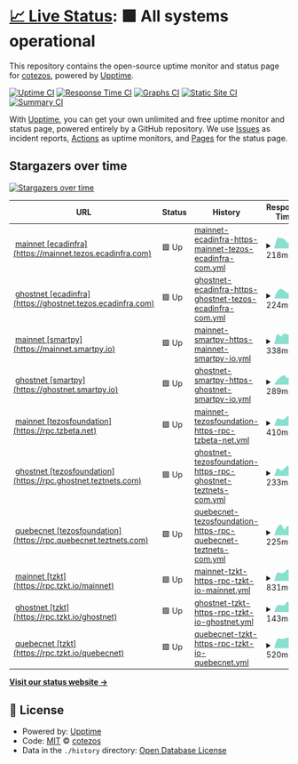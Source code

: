 # [📈 Live Status](https://cotezos.github.io/teznodes): <!--live status--> **🟩 All systems operational**

This repository contains the open-source uptime monitor and status page for [cotezos](https://cotezos.github.io/teznodes), powered by [Upptime](https://github.com/upptime/upptime).

[![Uptime CI](https://github.com/cotezos/teznodes/workflows/Uptime%20CI/badge.svg)](https://github.com/cotezos/teznodes/actions?query=workflow%3A%22Uptime+CI%22)
[![Response Time CI](https://github.com/cotezos/teznodes/workflows/Response%20Time%20CI/badge.svg)](https://github.com/cotezos/teznodes/actions?query=workflow%3A%22Response+Time+CI%22)
[![Graphs CI](https://github.com/cotezos/teznodes/workflows/Graphs%20CI/badge.svg)](https://github.com/cotezos/teznodes/actions?query=workflow%3A%22Graphs+CI%22)
[![Static Site CI](https://github.com/cotezos/teznodes/workflows/Static%20Site%20CI/badge.svg)](https://github.com/cotezos/teznodes/actions?query=workflow%3A%22Static+Site+CI%22)
[![Summary CI](https://github.com/cotezos/teznodes/workflows/Summary%20CI/badge.svg)](https://github.com/cotezos/teznodes/actions?query=workflow%3A%22Summary+CI%22)

With [Upptime](https://upptime.js.org), you can get your own unlimited and free uptime monitor and status page, powered entirely by a GitHub repository. We use [Issues](https://github.com/cotezos/teznodes/issues) as incident reports, [Actions](https://github.com/cotezos/teznodes/actions) as uptime monitors, and [Pages](https://cotezos.github.io/teznodes) for the status page.

## Stargazers over time

[![Stargazers over time](https://starchart.cc/cotezos/teznodes.svg?variant=adaptive)](https://starchart.cc/cotezos/teznodes)

<!--start: status pages-->
<!-- This summary is generated by Upptime (https://github.com/upptime/upptime) -->
<!-- Do not edit this manually, your changes will be overwritten -->
<!-- prettier-ignore -->
| URL | Status | History | Response Time | Uptime |
| --- | ------ | ------- | ------------- | ------ |
| <img alt="" src="https://icons.duckduckgo.com/ip3/mainnet.tezos.ecadinfra.com.ico" height="13"> [mainnet [ecadinfra] (https://mainnet.tezos.ecadinfra.com)](https://mainnet.tezos.ecadinfra.com/chains/main/blocks/head/header) | 🟩 Up | [mainnet-ecadinfra-https-mainnet-tezos-ecadinfra-com.yml](https://github.com/cotezos/teznodes/commits/HEAD/history/mainnet-ecadinfra-https-mainnet-tezos-ecadinfra-com.yml) | <details><summary><img alt="Response time graph" src="./graphs/mainnet-ecadinfra-https-mainnet-tezos-ecadinfra-com/response-time-week.png" height="20"> 218ms</summary><br><a href="https://cotezos.github.io/teznodes/history/mainnet-ecadinfra-https-mainnet-tezos-ecadinfra-com"><img alt="Response time 218" src="https://img.shields.io/endpoint?url=https%3A%2F%2Fraw.githubusercontent.com%2Fcotezos%2Fteznodes%2FHEAD%2Fapi%2Fmainnet-ecadinfra-https-mainnet-tezos-ecadinfra-com%2Fresponse-time.json"></a><br><a href="https://cotezos.github.io/teznodes/history/mainnet-ecadinfra-https-mainnet-tezos-ecadinfra-com"><img alt="24-hour response time 152" src="https://img.shields.io/endpoint?url=https%3A%2F%2Fraw.githubusercontent.com%2Fcotezos%2Fteznodes%2FHEAD%2Fapi%2Fmainnet-ecadinfra-https-mainnet-tezos-ecadinfra-com%2Fresponse-time-day.json"></a><br><a href="https://cotezos.github.io/teznodes/history/mainnet-ecadinfra-https-mainnet-tezos-ecadinfra-com"><img alt="7-day response time 218" src="https://img.shields.io/endpoint?url=https%3A%2F%2Fraw.githubusercontent.com%2Fcotezos%2Fteznodes%2FHEAD%2Fapi%2Fmainnet-ecadinfra-https-mainnet-tezos-ecadinfra-com%2Fresponse-time-week.json"></a><br><a href="https://cotezos.github.io/teznodes/history/mainnet-ecadinfra-https-mainnet-tezos-ecadinfra-com"><img alt="30-day response time 218" src="https://img.shields.io/endpoint?url=https%3A%2F%2Fraw.githubusercontent.com%2Fcotezos%2Fteznodes%2FHEAD%2Fapi%2Fmainnet-ecadinfra-https-mainnet-tezos-ecadinfra-com%2Fresponse-time-month.json"></a><br><a href="https://cotezos.github.io/teznodes/history/mainnet-ecadinfra-https-mainnet-tezos-ecadinfra-com"><img alt="1-year response time 218" src="https://img.shields.io/endpoint?url=https%3A%2F%2Fraw.githubusercontent.com%2Fcotezos%2Fteznodes%2FHEAD%2Fapi%2Fmainnet-ecadinfra-https-mainnet-tezos-ecadinfra-com%2Fresponse-time-year.json"></a></details> | <details><summary><a href="https://cotezos.github.io/teznodes/history/mainnet-ecadinfra-https-mainnet-tezos-ecadinfra-com">100.00%</a></summary><a href="https://cotezos.github.io/teznodes/history/mainnet-ecadinfra-https-mainnet-tezos-ecadinfra-com"><img alt="All-time uptime 100.00%" src="https://img.shields.io/endpoint?url=https%3A%2F%2Fraw.githubusercontent.com%2Fcotezos%2Fteznodes%2FHEAD%2Fapi%2Fmainnet-ecadinfra-https-mainnet-tezos-ecadinfra-com%2Fuptime.json"></a><br><a href="https://cotezos.github.io/teznodes/history/mainnet-ecadinfra-https-mainnet-tezos-ecadinfra-com"><img alt="24-hour uptime 100.00%" src="https://img.shields.io/endpoint?url=https%3A%2F%2Fraw.githubusercontent.com%2Fcotezos%2Fteznodes%2FHEAD%2Fapi%2Fmainnet-ecadinfra-https-mainnet-tezos-ecadinfra-com%2Fuptime-day.json"></a><br><a href="https://cotezos.github.io/teznodes/history/mainnet-ecadinfra-https-mainnet-tezos-ecadinfra-com"><img alt="7-day uptime 100.00%" src="https://img.shields.io/endpoint?url=https%3A%2F%2Fraw.githubusercontent.com%2Fcotezos%2Fteznodes%2FHEAD%2Fapi%2Fmainnet-ecadinfra-https-mainnet-tezos-ecadinfra-com%2Fuptime-week.json"></a><br><a href="https://cotezos.github.io/teznodes/history/mainnet-ecadinfra-https-mainnet-tezos-ecadinfra-com"><img alt="30-day uptime 100.00%" src="https://img.shields.io/endpoint?url=https%3A%2F%2Fraw.githubusercontent.com%2Fcotezos%2Fteznodes%2FHEAD%2Fapi%2Fmainnet-ecadinfra-https-mainnet-tezos-ecadinfra-com%2Fuptime-month.json"></a><br><a href="https://cotezos.github.io/teznodes/history/mainnet-ecadinfra-https-mainnet-tezos-ecadinfra-com"><img alt="1-year uptime 100.00%" src="https://img.shields.io/endpoint?url=https%3A%2F%2Fraw.githubusercontent.com%2Fcotezos%2Fteznodes%2FHEAD%2Fapi%2Fmainnet-ecadinfra-https-mainnet-tezos-ecadinfra-com%2Fuptime-year.json"></a></details>
| <img alt="" src="https://icons.duckduckgo.com/ip3/ghostnet.tezos.ecadinfra.com.ico" height="13"> [ghostnet [ecadinfra] (https://ghostnet.tezos.ecadinfra.com)](https://ghostnet.tezos.ecadinfra.com/chains/main/blocks/head/header) | 🟩 Up | [ghostnet-ecadinfra-https-ghostnet-tezos-ecadinfra-com.yml](https://github.com/cotezos/teznodes/commits/HEAD/history/ghostnet-ecadinfra-https-ghostnet-tezos-ecadinfra-com.yml) | <details><summary><img alt="Response time graph" src="./graphs/ghostnet-ecadinfra-https-ghostnet-tezos-ecadinfra-com/response-time-week.png" height="20"> 224ms</summary><br><a href="https://cotezos.github.io/teznodes/history/ghostnet-ecadinfra-https-ghostnet-tezos-ecadinfra-com"><img alt="Response time 224" src="https://img.shields.io/endpoint?url=https%3A%2F%2Fraw.githubusercontent.com%2Fcotezos%2Fteznodes%2FHEAD%2Fapi%2Fghostnet-ecadinfra-https-ghostnet-tezos-ecadinfra-com%2Fresponse-time.json"></a><br><a href="https://cotezos.github.io/teznodes/history/ghostnet-ecadinfra-https-ghostnet-tezos-ecadinfra-com"><img alt="24-hour response time 173" src="https://img.shields.io/endpoint?url=https%3A%2F%2Fraw.githubusercontent.com%2Fcotezos%2Fteznodes%2FHEAD%2Fapi%2Fghostnet-ecadinfra-https-ghostnet-tezos-ecadinfra-com%2Fresponse-time-day.json"></a><br><a href="https://cotezos.github.io/teznodes/history/ghostnet-ecadinfra-https-ghostnet-tezos-ecadinfra-com"><img alt="7-day response time 224" src="https://img.shields.io/endpoint?url=https%3A%2F%2Fraw.githubusercontent.com%2Fcotezos%2Fteznodes%2FHEAD%2Fapi%2Fghostnet-ecadinfra-https-ghostnet-tezos-ecadinfra-com%2Fresponse-time-week.json"></a><br><a href="https://cotezos.github.io/teznodes/history/ghostnet-ecadinfra-https-ghostnet-tezos-ecadinfra-com"><img alt="30-day response time 224" src="https://img.shields.io/endpoint?url=https%3A%2F%2Fraw.githubusercontent.com%2Fcotezos%2Fteznodes%2FHEAD%2Fapi%2Fghostnet-ecadinfra-https-ghostnet-tezos-ecadinfra-com%2Fresponse-time-month.json"></a><br><a href="https://cotezos.github.io/teznodes/history/ghostnet-ecadinfra-https-ghostnet-tezos-ecadinfra-com"><img alt="1-year response time 224" src="https://img.shields.io/endpoint?url=https%3A%2F%2Fraw.githubusercontent.com%2Fcotezos%2Fteznodes%2FHEAD%2Fapi%2Fghostnet-ecadinfra-https-ghostnet-tezos-ecadinfra-com%2Fresponse-time-year.json"></a></details> | <details><summary><a href="https://cotezos.github.io/teznodes/history/ghostnet-ecadinfra-https-ghostnet-tezos-ecadinfra-com">100.00%</a></summary><a href="https://cotezos.github.io/teznodes/history/ghostnet-ecadinfra-https-ghostnet-tezos-ecadinfra-com"><img alt="All-time uptime 100.00%" src="https://img.shields.io/endpoint?url=https%3A%2F%2Fraw.githubusercontent.com%2Fcotezos%2Fteznodes%2FHEAD%2Fapi%2Fghostnet-ecadinfra-https-ghostnet-tezos-ecadinfra-com%2Fuptime.json"></a><br><a href="https://cotezos.github.io/teznodes/history/ghostnet-ecadinfra-https-ghostnet-tezos-ecadinfra-com"><img alt="24-hour uptime 100.00%" src="https://img.shields.io/endpoint?url=https%3A%2F%2Fraw.githubusercontent.com%2Fcotezos%2Fteznodes%2FHEAD%2Fapi%2Fghostnet-ecadinfra-https-ghostnet-tezos-ecadinfra-com%2Fuptime-day.json"></a><br><a href="https://cotezos.github.io/teznodes/history/ghostnet-ecadinfra-https-ghostnet-tezos-ecadinfra-com"><img alt="7-day uptime 100.00%" src="https://img.shields.io/endpoint?url=https%3A%2F%2Fraw.githubusercontent.com%2Fcotezos%2Fteznodes%2FHEAD%2Fapi%2Fghostnet-ecadinfra-https-ghostnet-tezos-ecadinfra-com%2Fuptime-week.json"></a><br><a href="https://cotezos.github.io/teznodes/history/ghostnet-ecadinfra-https-ghostnet-tezos-ecadinfra-com"><img alt="30-day uptime 100.00%" src="https://img.shields.io/endpoint?url=https%3A%2F%2Fraw.githubusercontent.com%2Fcotezos%2Fteznodes%2FHEAD%2Fapi%2Fghostnet-ecadinfra-https-ghostnet-tezos-ecadinfra-com%2Fuptime-month.json"></a><br><a href="https://cotezos.github.io/teznodes/history/ghostnet-ecadinfra-https-ghostnet-tezos-ecadinfra-com"><img alt="1-year uptime 100.00%" src="https://img.shields.io/endpoint?url=https%3A%2F%2Fraw.githubusercontent.com%2Fcotezos%2Fteznodes%2FHEAD%2Fapi%2Fghostnet-ecadinfra-https-ghostnet-tezos-ecadinfra-com%2Fuptime-year.json"></a></details>
| <img alt="" src="https://icons.duckduckgo.com/ip3/mainnet.smartpy.io.ico" height="13"> [mainnet [smartpy] (https://mainnet.smartpy.io)](https://mainnet.smartpy.io/chains/main/blocks/head/header) | 🟩 Up | [mainnet-smartpy-https-mainnet-smartpy-io.yml](https://github.com/cotezos/teznodes/commits/HEAD/history/mainnet-smartpy-https-mainnet-smartpy-io.yml) | <details><summary><img alt="Response time graph" src="./graphs/mainnet-smartpy-https-mainnet-smartpy-io/response-time-week.png" height="20"> 338ms</summary><br><a href="https://cotezos.github.io/teznodes/history/mainnet-smartpy-https-mainnet-smartpy-io"><img alt="Response time 338" src="https://img.shields.io/endpoint?url=https%3A%2F%2Fraw.githubusercontent.com%2Fcotezos%2Fteznodes%2FHEAD%2Fapi%2Fmainnet-smartpy-https-mainnet-smartpy-io%2Fresponse-time.json"></a><br><a href="https://cotezos.github.io/teznodes/history/mainnet-smartpy-https-mainnet-smartpy-io"><img alt="24-hour response time 334" src="https://img.shields.io/endpoint?url=https%3A%2F%2Fraw.githubusercontent.com%2Fcotezos%2Fteznodes%2FHEAD%2Fapi%2Fmainnet-smartpy-https-mainnet-smartpy-io%2Fresponse-time-day.json"></a><br><a href="https://cotezos.github.io/teznodes/history/mainnet-smartpy-https-mainnet-smartpy-io"><img alt="7-day response time 338" src="https://img.shields.io/endpoint?url=https%3A%2F%2Fraw.githubusercontent.com%2Fcotezos%2Fteznodes%2FHEAD%2Fapi%2Fmainnet-smartpy-https-mainnet-smartpy-io%2Fresponse-time-week.json"></a><br><a href="https://cotezos.github.io/teznodes/history/mainnet-smartpy-https-mainnet-smartpy-io"><img alt="30-day response time 338" src="https://img.shields.io/endpoint?url=https%3A%2F%2Fraw.githubusercontent.com%2Fcotezos%2Fteznodes%2FHEAD%2Fapi%2Fmainnet-smartpy-https-mainnet-smartpy-io%2Fresponse-time-month.json"></a><br><a href="https://cotezos.github.io/teznodes/history/mainnet-smartpy-https-mainnet-smartpy-io"><img alt="1-year response time 338" src="https://img.shields.io/endpoint?url=https%3A%2F%2Fraw.githubusercontent.com%2Fcotezos%2Fteznodes%2FHEAD%2Fapi%2Fmainnet-smartpy-https-mainnet-smartpy-io%2Fresponse-time-year.json"></a></details> | <details><summary><a href="https://cotezos.github.io/teznodes/history/mainnet-smartpy-https-mainnet-smartpy-io">100.00%</a></summary><a href="https://cotezos.github.io/teznodes/history/mainnet-smartpy-https-mainnet-smartpy-io"><img alt="All-time uptime 100.00%" src="https://img.shields.io/endpoint?url=https%3A%2F%2Fraw.githubusercontent.com%2Fcotezos%2Fteznodes%2FHEAD%2Fapi%2Fmainnet-smartpy-https-mainnet-smartpy-io%2Fuptime.json"></a><br><a href="https://cotezos.github.io/teznodes/history/mainnet-smartpy-https-mainnet-smartpy-io"><img alt="24-hour uptime 100.00%" src="https://img.shields.io/endpoint?url=https%3A%2F%2Fraw.githubusercontent.com%2Fcotezos%2Fteznodes%2FHEAD%2Fapi%2Fmainnet-smartpy-https-mainnet-smartpy-io%2Fuptime-day.json"></a><br><a href="https://cotezos.github.io/teznodes/history/mainnet-smartpy-https-mainnet-smartpy-io"><img alt="7-day uptime 100.00%" src="https://img.shields.io/endpoint?url=https%3A%2F%2Fraw.githubusercontent.com%2Fcotezos%2Fteznodes%2FHEAD%2Fapi%2Fmainnet-smartpy-https-mainnet-smartpy-io%2Fuptime-week.json"></a><br><a href="https://cotezos.github.io/teznodes/history/mainnet-smartpy-https-mainnet-smartpy-io"><img alt="30-day uptime 100.00%" src="https://img.shields.io/endpoint?url=https%3A%2F%2Fraw.githubusercontent.com%2Fcotezos%2Fteznodes%2FHEAD%2Fapi%2Fmainnet-smartpy-https-mainnet-smartpy-io%2Fuptime-month.json"></a><br><a href="https://cotezos.github.io/teznodes/history/mainnet-smartpy-https-mainnet-smartpy-io"><img alt="1-year uptime 100.00%" src="https://img.shields.io/endpoint?url=https%3A%2F%2Fraw.githubusercontent.com%2Fcotezos%2Fteznodes%2FHEAD%2Fapi%2Fmainnet-smartpy-https-mainnet-smartpy-io%2Fuptime-year.json"></a></details>
| <img alt="" src="https://icons.duckduckgo.com/ip3/ghostnet.smartpy.io.ico" height="13"> [ghostnet [smartpy] (https://ghostnet.smartpy.io)](https://ghostnet.smartpy.io/chains/main/blocks/head/header) | 🟩 Up | [ghostnet-smartpy-https-ghostnet-smartpy-io.yml](https://github.com/cotezos/teznodes/commits/HEAD/history/ghostnet-smartpy-https-ghostnet-smartpy-io.yml) | <details><summary><img alt="Response time graph" src="./graphs/ghostnet-smartpy-https-ghostnet-smartpy-io/response-time-week.png" height="20"> 289ms</summary><br><a href="https://cotezos.github.io/teznodes/history/ghostnet-smartpy-https-ghostnet-smartpy-io"><img alt="Response time 289" src="https://img.shields.io/endpoint?url=https%3A%2F%2Fraw.githubusercontent.com%2Fcotezos%2Fteznodes%2FHEAD%2Fapi%2Fghostnet-smartpy-https-ghostnet-smartpy-io%2Fresponse-time.json"></a><br><a href="https://cotezos.github.io/teznodes/history/ghostnet-smartpy-https-ghostnet-smartpy-io"><img alt="24-hour response time 332" src="https://img.shields.io/endpoint?url=https%3A%2F%2Fraw.githubusercontent.com%2Fcotezos%2Fteznodes%2FHEAD%2Fapi%2Fghostnet-smartpy-https-ghostnet-smartpy-io%2Fresponse-time-day.json"></a><br><a href="https://cotezos.github.io/teznodes/history/ghostnet-smartpy-https-ghostnet-smartpy-io"><img alt="7-day response time 289" src="https://img.shields.io/endpoint?url=https%3A%2F%2Fraw.githubusercontent.com%2Fcotezos%2Fteznodes%2FHEAD%2Fapi%2Fghostnet-smartpy-https-ghostnet-smartpy-io%2Fresponse-time-week.json"></a><br><a href="https://cotezos.github.io/teznodes/history/ghostnet-smartpy-https-ghostnet-smartpy-io"><img alt="30-day response time 289" src="https://img.shields.io/endpoint?url=https%3A%2F%2Fraw.githubusercontent.com%2Fcotezos%2Fteznodes%2FHEAD%2Fapi%2Fghostnet-smartpy-https-ghostnet-smartpy-io%2Fresponse-time-month.json"></a><br><a href="https://cotezos.github.io/teznodes/history/ghostnet-smartpy-https-ghostnet-smartpy-io"><img alt="1-year response time 289" src="https://img.shields.io/endpoint?url=https%3A%2F%2Fraw.githubusercontent.com%2Fcotezos%2Fteznodes%2FHEAD%2Fapi%2Fghostnet-smartpy-https-ghostnet-smartpy-io%2Fresponse-time-year.json"></a></details> | <details><summary><a href="https://cotezos.github.io/teznodes/history/ghostnet-smartpy-https-ghostnet-smartpy-io">100.00%</a></summary><a href="https://cotezos.github.io/teznodes/history/ghostnet-smartpy-https-ghostnet-smartpy-io"><img alt="All-time uptime 100.00%" src="https://img.shields.io/endpoint?url=https%3A%2F%2Fraw.githubusercontent.com%2Fcotezos%2Fteznodes%2FHEAD%2Fapi%2Fghostnet-smartpy-https-ghostnet-smartpy-io%2Fuptime.json"></a><br><a href="https://cotezos.github.io/teznodes/history/ghostnet-smartpy-https-ghostnet-smartpy-io"><img alt="24-hour uptime 100.00%" src="https://img.shields.io/endpoint?url=https%3A%2F%2Fraw.githubusercontent.com%2Fcotezos%2Fteznodes%2FHEAD%2Fapi%2Fghostnet-smartpy-https-ghostnet-smartpy-io%2Fuptime-day.json"></a><br><a href="https://cotezos.github.io/teznodes/history/ghostnet-smartpy-https-ghostnet-smartpy-io"><img alt="7-day uptime 100.00%" src="https://img.shields.io/endpoint?url=https%3A%2F%2Fraw.githubusercontent.com%2Fcotezos%2Fteznodes%2FHEAD%2Fapi%2Fghostnet-smartpy-https-ghostnet-smartpy-io%2Fuptime-week.json"></a><br><a href="https://cotezos.github.io/teznodes/history/ghostnet-smartpy-https-ghostnet-smartpy-io"><img alt="30-day uptime 100.00%" src="https://img.shields.io/endpoint?url=https%3A%2F%2Fraw.githubusercontent.com%2Fcotezos%2Fteznodes%2FHEAD%2Fapi%2Fghostnet-smartpy-https-ghostnet-smartpy-io%2Fuptime-month.json"></a><br><a href="https://cotezos.github.io/teznodes/history/ghostnet-smartpy-https-ghostnet-smartpy-io"><img alt="1-year uptime 100.00%" src="https://img.shields.io/endpoint?url=https%3A%2F%2Fraw.githubusercontent.com%2Fcotezos%2Fteznodes%2FHEAD%2Fapi%2Fghostnet-smartpy-https-ghostnet-smartpy-io%2Fuptime-year.json"></a></details>
| <img alt="" src="https://icons.duckduckgo.com/ip3/rpc.tzbeta.net.ico" height="13"> [mainnet [tezosfoundation] (https://rpc.tzbeta.net)](https://rpc.tzbeta.net/chains/main/blocks/head/header) | 🟩 Up | [mainnet-tezosfoundation-https-rpc-tzbeta-net.yml](https://github.com/cotezos/teznodes/commits/HEAD/history/mainnet-tezosfoundation-https-rpc-tzbeta-net.yml) | <details><summary><img alt="Response time graph" src="./graphs/mainnet-tezosfoundation-https-rpc-tzbeta-net/response-time-week.png" height="20"> 410ms</summary><br><a href="https://cotezos.github.io/teznodes/history/mainnet-tezosfoundation-https-rpc-tzbeta-net"><img alt="Response time 410" src="https://img.shields.io/endpoint?url=https%3A%2F%2Fraw.githubusercontent.com%2Fcotezos%2Fteznodes%2FHEAD%2Fapi%2Fmainnet-tezosfoundation-https-rpc-tzbeta-net%2Fresponse-time.json"></a><br><a href="https://cotezos.github.io/teznodes/history/mainnet-tezosfoundation-https-rpc-tzbeta-net"><img alt="24-hour response time 479" src="https://img.shields.io/endpoint?url=https%3A%2F%2Fraw.githubusercontent.com%2Fcotezos%2Fteznodes%2FHEAD%2Fapi%2Fmainnet-tezosfoundation-https-rpc-tzbeta-net%2Fresponse-time-day.json"></a><br><a href="https://cotezos.github.io/teznodes/history/mainnet-tezosfoundation-https-rpc-tzbeta-net"><img alt="7-day response time 410" src="https://img.shields.io/endpoint?url=https%3A%2F%2Fraw.githubusercontent.com%2Fcotezos%2Fteznodes%2FHEAD%2Fapi%2Fmainnet-tezosfoundation-https-rpc-tzbeta-net%2Fresponse-time-week.json"></a><br><a href="https://cotezos.github.io/teznodes/history/mainnet-tezosfoundation-https-rpc-tzbeta-net"><img alt="30-day response time 410" src="https://img.shields.io/endpoint?url=https%3A%2F%2Fraw.githubusercontent.com%2Fcotezos%2Fteznodes%2FHEAD%2Fapi%2Fmainnet-tezosfoundation-https-rpc-tzbeta-net%2Fresponse-time-month.json"></a><br><a href="https://cotezos.github.io/teznodes/history/mainnet-tezosfoundation-https-rpc-tzbeta-net"><img alt="1-year response time 410" src="https://img.shields.io/endpoint?url=https%3A%2F%2Fraw.githubusercontent.com%2Fcotezos%2Fteznodes%2FHEAD%2Fapi%2Fmainnet-tezosfoundation-https-rpc-tzbeta-net%2Fresponse-time-year.json"></a></details> | <details><summary><a href="https://cotezos.github.io/teznodes/history/mainnet-tezosfoundation-https-rpc-tzbeta-net">100.00%</a></summary><a href="https://cotezos.github.io/teznodes/history/mainnet-tezosfoundation-https-rpc-tzbeta-net"><img alt="All-time uptime 100.00%" src="https://img.shields.io/endpoint?url=https%3A%2F%2Fraw.githubusercontent.com%2Fcotezos%2Fteznodes%2FHEAD%2Fapi%2Fmainnet-tezosfoundation-https-rpc-tzbeta-net%2Fuptime.json"></a><br><a href="https://cotezos.github.io/teznodes/history/mainnet-tezosfoundation-https-rpc-tzbeta-net"><img alt="24-hour uptime 100.00%" src="https://img.shields.io/endpoint?url=https%3A%2F%2Fraw.githubusercontent.com%2Fcotezos%2Fteznodes%2FHEAD%2Fapi%2Fmainnet-tezosfoundation-https-rpc-tzbeta-net%2Fuptime-day.json"></a><br><a href="https://cotezos.github.io/teznodes/history/mainnet-tezosfoundation-https-rpc-tzbeta-net"><img alt="7-day uptime 100.00%" src="https://img.shields.io/endpoint?url=https%3A%2F%2Fraw.githubusercontent.com%2Fcotezos%2Fteznodes%2FHEAD%2Fapi%2Fmainnet-tezosfoundation-https-rpc-tzbeta-net%2Fuptime-week.json"></a><br><a href="https://cotezos.github.io/teznodes/history/mainnet-tezosfoundation-https-rpc-tzbeta-net"><img alt="30-day uptime 100.00%" src="https://img.shields.io/endpoint?url=https%3A%2F%2Fraw.githubusercontent.com%2Fcotezos%2Fteznodes%2FHEAD%2Fapi%2Fmainnet-tezosfoundation-https-rpc-tzbeta-net%2Fuptime-month.json"></a><br><a href="https://cotezos.github.io/teznodes/history/mainnet-tezosfoundation-https-rpc-tzbeta-net"><img alt="1-year uptime 100.00%" src="https://img.shields.io/endpoint?url=https%3A%2F%2Fraw.githubusercontent.com%2Fcotezos%2Fteznodes%2FHEAD%2Fapi%2Fmainnet-tezosfoundation-https-rpc-tzbeta-net%2Fuptime-year.json"></a></details>
| <img alt="" src="https://icons.duckduckgo.com/ip3/rpc.ghostnet.teztnets.com.ico" height="13"> [ghostnet [tezosfoundation] (https://rpc.ghostnet.teztnets.com)](https://rpc.ghostnet.teztnets.com/chains/main/blocks/head/header) | 🟩 Up | [ghostnet-tezosfoundation-https-rpc-ghostnet-teztnets-com.yml](https://github.com/cotezos/teznodes/commits/HEAD/history/ghostnet-tezosfoundation-https-rpc-ghostnet-teztnets-com.yml) | <details><summary><img alt="Response time graph" src="./graphs/ghostnet-tezosfoundation-https-rpc-ghostnet-teztnets-com/response-time-week.png" height="20"> 233ms</summary><br><a href="https://cotezos.github.io/teznodes/history/ghostnet-tezosfoundation-https-rpc-ghostnet-teztnets-com"><img alt="Response time 233" src="https://img.shields.io/endpoint?url=https%3A%2F%2Fraw.githubusercontent.com%2Fcotezos%2Fteznodes%2FHEAD%2Fapi%2Fghostnet-tezosfoundation-https-rpc-ghostnet-teztnets-com%2Fresponse-time.json"></a><br><a href="https://cotezos.github.io/teznodes/history/ghostnet-tezosfoundation-https-rpc-ghostnet-teztnets-com"><img alt="24-hour response time 255" src="https://img.shields.io/endpoint?url=https%3A%2F%2Fraw.githubusercontent.com%2Fcotezos%2Fteznodes%2FHEAD%2Fapi%2Fghostnet-tezosfoundation-https-rpc-ghostnet-teztnets-com%2Fresponse-time-day.json"></a><br><a href="https://cotezos.github.io/teznodes/history/ghostnet-tezosfoundation-https-rpc-ghostnet-teztnets-com"><img alt="7-day response time 233" src="https://img.shields.io/endpoint?url=https%3A%2F%2Fraw.githubusercontent.com%2Fcotezos%2Fteznodes%2FHEAD%2Fapi%2Fghostnet-tezosfoundation-https-rpc-ghostnet-teztnets-com%2Fresponse-time-week.json"></a><br><a href="https://cotezos.github.io/teznodes/history/ghostnet-tezosfoundation-https-rpc-ghostnet-teztnets-com"><img alt="30-day response time 233" src="https://img.shields.io/endpoint?url=https%3A%2F%2Fraw.githubusercontent.com%2Fcotezos%2Fteznodes%2FHEAD%2Fapi%2Fghostnet-tezosfoundation-https-rpc-ghostnet-teztnets-com%2Fresponse-time-month.json"></a><br><a href="https://cotezos.github.io/teznodes/history/ghostnet-tezosfoundation-https-rpc-ghostnet-teztnets-com"><img alt="1-year response time 233" src="https://img.shields.io/endpoint?url=https%3A%2F%2Fraw.githubusercontent.com%2Fcotezos%2Fteznodes%2FHEAD%2Fapi%2Fghostnet-tezosfoundation-https-rpc-ghostnet-teztnets-com%2Fresponse-time-year.json"></a></details> | <details><summary><a href="https://cotezos.github.io/teznodes/history/ghostnet-tezosfoundation-https-rpc-ghostnet-teztnets-com">100.00%</a></summary><a href="https://cotezos.github.io/teznodes/history/ghostnet-tezosfoundation-https-rpc-ghostnet-teztnets-com"><img alt="All-time uptime 100.00%" src="https://img.shields.io/endpoint?url=https%3A%2F%2Fraw.githubusercontent.com%2Fcotezos%2Fteznodes%2FHEAD%2Fapi%2Fghostnet-tezosfoundation-https-rpc-ghostnet-teztnets-com%2Fuptime.json"></a><br><a href="https://cotezos.github.io/teznodes/history/ghostnet-tezosfoundation-https-rpc-ghostnet-teztnets-com"><img alt="24-hour uptime 100.00%" src="https://img.shields.io/endpoint?url=https%3A%2F%2Fraw.githubusercontent.com%2Fcotezos%2Fteznodes%2FHEAD%2Fapi%2Fghostnet-tezosfoundation-https-rpc-ghostnet-teztnets-com%2Fuptime-day.json"></a><br><a href="https://cotezos.github.io/teznodes/history/ghostnet-tezosfoundation-https-rpc-ghostnet-teztnets-com"><img alt="7-day uptime 100.00%" src="https://img.shields.io/endpoint?url=https%3A%2F%2Fraw.githubusercontent.com%2Fcotezos%2Fteznodes%2FHEAD%2Fapi%2Fghostnet-tezosfoundation-https-rpc-ghostnet-teztnets-com%2Fuptime-week.json"></a><br><a href="https://cotezos.github.io/teznodes/history/ghostnet-tezosfoundation-https-rpc-ghostnet-teztnets-com"><img alt="30-day uptime 100.00%" src="https://img.shields.io/endpoint?url=https%3A%2F%2Fraw.githubusercontent.com%2Fcotezos%2Fteznodes%2FHEAD%2Fapi%2Fghostnet-tezosfoundation-https-rpc-ghostnet-teztnets-com%2Fuptime-month.json"></a><br><a href="https://cotezos.github.io/teznodes/history/ghostnet-tezosfoundation-https-rpc-ghostnet-teztnets-com"><img alt="1-year uptime 100.00%" src="https://img.shields.io/endpoint?url=https%3A%2F%2Fraw.githubusercontent.com%2Fcotezos%2Fteznodes%2FHEAD%2Fapi%2Fghostnet-tezosfoundation-https-rpc-ghostnet-teztnets-com%2Fuptime-year.json"></a></details>
| <img alt="" src="https://icons.duckduckgo.com/ip3/rpc.quebecnet.teztnets.com.ico" height="13"> [quebecnet [tezosfoundation] (https://rpc.quebecnet.teztnets.com)](https://rpc.quebecnet.teztnets.com/chains/main/blocks/head/header) | 🟩 Up | [quebecnet-tezosfoundation-https-rpc-quebecnet-teztnets-com.yml](https://github.com/cotezos/teznodes/commits/HEAD/history/quebecnet-tezosfoundation-https-rpc-quebecnet-teztnets-com.yml) | <details><summary><img alt="Response time graph" src="./graphs/quebecnet-tezosfoundation-https-rpc-quebecnet-teztnets-com/response-time-week.png" height="20"> 225ms</summary><br><a href="https://cotezos.github.io/teznodes/history/quebecnet-tezosfoundation-https-rpc-quebecnet-teztnets-com"><img alt="Response time 225" src="https://img.shields.io/endpoint?url=https%3A%2F%2Fraw.githubusercontent.com%2Fcotezos%2Fteznodes%2FHEAD%2Fapi%2Fquebecnet-tezosfoundation-https-rpc-quebecnet-teztnets-com%2Fresponse-time.json"></a><br><a href="https://cotezos.github.io/teznodes/history/quebecnet-tezosfoundation-https-rpc-quebecnet-teztnets-com"><img alt="24-hour response time 303" src="https://img.shields.io/endpoint?url=https%3A%2F%2Fraw.githubusercontent.com%2Fcotezos%2Fteznodes%2FHEAD%2Fapi%2Fquebecnet-tezosfoundation-https-rpc-quebecnet-teztnets-com%2Fresponse-time-day.json"></a><br><a href="https://cotezos.github.io/teznodes/history/quebecnet-tezosfoundation-https-rpc-quebecnet-teztnets-com"><img alt="7-day response time 225" src="https://img.shields.io/endpoint?url=https%3A%2F%2Fraw.githubusercontent.com%2Fcotezos%2Fteznodes%2FHEAD%2Fapi%2Fquebecnet-tezosfoundation-https-rpc-quebecnet-teztnets-com%2Fresponse-time-week.json"></a><br><a href="https://cotezos.github.io/teznodes/history/quebecnet-tezosfoundation-https-rpc-quebecnet-teztnets-com"><img alt="30-day response time 225" src="https://img.shields.io/endpoint?url=https%3A%2F%2Fraw.githubusercontent.com%2Fcotezos%2Fteznodes%2FHEAD%2Fapi%2Fquebecnet-tezosfoundation-https-rpc-quebecnet-teztnets-com%2Fresponse-time-month.json"></a><br><a href="https://cotezos.github.io/teznodes/history/quebecnet-tezosfoundation-https-rpc-quebecnet-teztnets-com"><img alt="1-year response time 225" src="https://img.shields.io/endpoint?url=https%3A%2F%2Fraw.githubusercontent.com%2Fcotezos%2Fteznodes%2FHEAD%2Fapi%2Fquebecnet-tezosfoundation-https-rpc-quebecnet-teztnets-com%2Fresponse-time-year.json"></a></details> | <details><summary><a href="https://cotezos.github.io/teznodes/history/quebecnet-tezosfoundation-https-rpc-quebecnet-teztnets-com">100.00%</a></summary><a href="https://cotezos.github.io/teznodes/history/quebecnet-tezosfoundation-https-rpc-quebecnet-teztnets-com"><img alt="All-time uptime 100.00%" src="https://img.shields.io/endpoint?url=https%3A%2F%2Fraw.githubusercontent.com%2Fcotezos%2Fteznodes%2FHEAD%2Fapi%2Fquebecnet-tezosfoundation-https-rpc-quebecnet-teztnets-com%2Fuptime.json"></a><br><a href="https://cotezos.github.io/teznodes/history/quebecnet-tezosfoundation-https-rpc-quebecnet-teztnets-com"><img alt="24-hour uptime 100.00%" src="https://img.shields.io/endpoint?url=https%3A%2F%2Fraw.githubusercontent.com%2Fcotezos%2Fteznodes%2FHEAD%2Fapi%2Fquebecnet-tezosfoundation-https-rpc-quebecnet-teztnets-com%2Fuptime-day.json"></a><br><a href="https://cotezos.github.io/teznodes/history/quebecnet-tezosfoundation-https-rpc-quebecnet-teztnets-com"><img alt="7-day uptime 100.00%" src="https://img.shields.io/endpoint?url=https%3A%2F%2Fraw.githubusercontent.com%2Fcotezos%2Fteznodes%2FHEAD%2Fapi%2Fquebecnet-tezosfoundation-https-rpc-quebecnet-teztnets-com%2Fuptime-week.json"></a><br><a href="https://cotezos.github.io/teznodes/history/quebecnet-tezosfoundation-https-rpc-quebecnet-teztnets-com"><img alt="30-day uptime 100.00%" src="https://img.shields.io/endpoint?url=https%3A%2F%2Fraw.githubusercontent.com%2Fcotezos%2Fteznodes%2FHEAD%2Fapi%2Fquebecnet-tezosfoundation-https-rpc-quebecnet-teztnets-com%2Fuptime-month.json"></a><br><a href="https://cotezos.github.io/teznodes/history/quebecnet-tezosfoundation-https-rpc-quebecnet-teztnets-com"><img alt="1-year uptime 100.00%" src="https://img.shields.io/endpoint?url=https%3A%2F%2Fraw.githubusercontent.com%2Fcotezos%2Fteznodes%2FHEAD%2Fapi%2Fquebecnet-tezosfoundation-https-rpc-quebecnet-teztnets-com%2Fuptime-year.json"></a></details>
| <img alt="" src="https://icons.duckduckgo.com/ip3/rpc.tzkt.io.ico" height="13"> [mainnet [tzkt] (https://rpc.tzkt.io/mainnet)](https://rpc.tzkt.io/mainnet/chains/main/blocks/head/header) | 🟩 Up | [mainnet-tzkt-https-rpc-tzkt-io-mainnet.yml](https://github.com/cotezos/teznodes/commits/HEAD/history/mainnet-tzkt-https-rpc-tzkt-io-mainnet.yml) | <details><summary><img alt="Response time graph" src="./graphs/mainnet-tzkt-https-rpc-tzkt-io-mainnet/response-time-week.png" height="20"> 831ms</summary><br><a href="https://cotezos.github.io/teznodes/history/mainnet-tzkt-https-rpc-tzkt-io-mainnet"><img alt="Response time 831" src="https://img.shields.io/endpoint?url=https%3A%2F%2Fraw.githubusercontent.com%2Fcotezos%2Fteznodes%2FHEAD%2Fapi%2Fmainnet-tzkt-https-rpc-tzkt-io-mainnet%2Fresponse-time.json"></a><br><a href="https://cotezos.github.io/teznodes/history/mainnet-tzkt-https-rpc-tzkt-io-mainnet"><img alt="24-hour response time 1004" src="https://img.shields.io/endpoint?url=https%3A%2F%2Fraw.githubusercontent.com%2Fcotezos%2Fteznodes%2FHEAD%2Fapi%2Fmainnet-tzkt-https-rpc-tzkt-io-mainnet%2Fresponse-time-day.json"></a><br><a href="https://cotezos.github.io/teznodes/history/mainnet-tzkt-https-rpc-tzkt-io-mainnet"><img alt="7-day response time 831" src="https://img.shields.io/endpoint?url=https%3A%2F%2Fraw.githubusercontent.com%2Fcotezos%2Fteznodes%2FHEAD%2Fapi%2Fmainnet-tzkt-https-rpc-tzkt-io-mainnet%2Fresponse-time-week.json"></a><br><a href="https://cotezos.github.io/teznodes/history/mainnet-tzkt-https-rpc-tzkt-io-mainnet"><img alt="30-day response time 831" src="https://img.shields.io/endpoint?url=https%3A%2F%2Fraw.githubusercontent.com%2Fcotezos%2Fteznodes%2FHEAD%2Fapi%2Fmainnet-tzkt-https-rpc-tzkt-io-mainnet%2Fresponse-time-month.json"></a><br><a href="https://cotezos.github.io/teznodes/history/mainnet-tzkt-https-rpc-tzkt-io-mainnet"><img alt="1-year response time 831" src="https://img.shields.io/endpoint?url=https%3A%2F%2Fraw.githubusercontent.com%2Fcotezos%2Fteznodes%2FHEAD%2Fapi%2Fmainnet-tzkt-https-rpc-tzkt-io-mainnet%2Fresponse-time-year.json"></a></details> | <details><summary><a href="https://cotezos.github.io/teznodes/history/mainnet-tzkt-https-rpc-tzkt-io-mainnet">100.00%</a></summary><a href="https://cotezos.github.io/teznodes/history/mainnet-tzkt-https-rpc-tzkt-io-mainnet"><img alt="All-time uptime 100.00%" src="https://img.shields.io/endpoint?url=https%3A%2F%2Fraw.githubusercontent.com%2Fcotezos%2Fteznodes%2FHEAD%2Fapi%2Fmainnet-tzkt-https-rpc-tzkt-io-mainnet%2Fuptime.json"></a><br><a href="https://cotezos.github.io/teznodes/history/mainnet-tzkt-https-rpc-tzkt-io-mainnet"><img alt="24-hour uptime 100.00%" src="https://img.shields.io/endpoint?url=https%3A%2F%2Fraw.githubusercontent.com%2Fcotezos%2Fteznodes%2FHEAD%2Fapi%2Fmainnet-tzkt-https-rpc-tzkt-io-mainnet%2Fuptime-day.json"></a><br><a href="https://cotezos.github.io/teznodes/history/mainnet-tzkt-https-rpc-tzkt-io-mainnet"><img alt="7-day uptime 100.00%" src="https://img.shields.io/endpoint?url=https%3A%2F%2Fraw.githubusercontent.com%2Fcotezos%2Fteznodes%2FHEAD%2Fapi%2Fmainnet-tzkt-https-rpc-tzkt-io-mainnet%2Fuptime-week.json"></a><br><a href="https://cotezos.github.io/teznodes/history/mainnet-tzkt-https-rpc-tzkt-io-mainnet"><img alt="30-day uptime 100.00%" src="https://img.shields.io/endpoint?url=https%3A%2F%2Fraw.githubusercontent.com%2Fcotezos%2Fteznodes%2FHEAD%2Fapi%2Fmainnet-tzkt-https-rpc-tzkt-io-mainnet%2Fuptime-month.json"></a><br><a href="https://cotezos.github.io/teznodes/history/mainnet-tzkt-https-rpc-tzkt-io-mainnet"><img alt="1-year uptime 100.00%" src="https://img.shields.io/endpoint?url=https%3A%2F%2Fraw.githubusercontent.com%2Fcotezos%2Fteznodes%2FHEAD%2Fapi%2Fmainnet-tzkt-https-rpc-tzkt-io-mainnet%2Fuptime-year.json"></a></details>
| <img alt="" src="https://icons.duckduckgo.com/ip3/rpc.tzkt.io.ico" height="13"> [ghostnet [tzkt] (https://rpc.tzkt.io/ghostnet)](https://rpc.tzkt.io/ghostnet/chains/main/blocks/head/header) | 🟩 Up | [ghostnet-tzkt-https-rpc-tzkt-io-ghostnet.yml](https://github.com/cotezos/teznodes/commits/HEAD/history/ghostnet-tzkt-https-rpc-tzkt-io-ghostnet.yml) | <details><summary><img alt="Response time graph" src="./graphs/ghostnet-tzkt-https-rpc-tzkt-io-ghostnet/response-time-week.png" height="20"> 143ms</summary><br><a href="https://cotezos.github.io/teznodes/history/ghostnet-tzkt-https-rpc-tzkt-io-ghostnet"><img alt="Response time 143" src="https://img.shields.io/endpoint?url=https%3A%2F%2Fraw.githubusercontent.com%2Fcotezos%2Fteznodes%2FHEAD%2Fapi%2Fghostnet-tzkt-https-rpc-tzkt-io-ghostnet%2Fresponse-time.json"></a><br><a href="https://cotezos.github.io/teznodes/history/ghostnet-tzkt-https-rpc-tzkt-io-ghostnet"><img alt="24-hour response time 181" src="https://img.shields.io/endpoint?url=https%3A%2F%2Fraw.githubusercontent.com%2Fcotezos%2Fteznodes%2FHEAD%2Fapi%2Fghostnet-tzkt-https-rpc-tzkt-io-ghostnet%2Fresponse-time-day.json"></a><br><a href="https://cotezos.github.io/teznodes/history/ghostnet-tzkt-https-rpc-tzkt-io-ghostnet"><img alt="7-day response time 143" src="https://img.shields.io/endpoint?url=https%3A%2F%2Fraw.githubusercontent.com%2Fcotezos%2Fteznodes%2FHEAD%2Fapi%2Fghostnet-tzkt-https-rpc-tzkt-io-ghostnet%2Fresponse-time-week.json"></a><br><a href="https://cotezos.github.io/teznodes/history/ghostnet-tzkt-https-rpc-tzkt-io-ghostnet"><img alt="30-day response time 143" src="https://img.shields.io/endpoint?url=https%3A%2F%2Fraw.githubusercontent.com%2Fcotezos%2Fteznodes%2FHEAD%2Fapi%2Fghostnet-tzkt-https-rpc-tzkt-io-ghostnet%2Fresponse-time-month.json"></a><br><a href="https://cotezos.github.io/teznodes/history/ghostnet-tzkt-https-rpc-tzkt-io-ghostnet"><img alt="1-year response time 143" src="https://img.shields.io/endpoint?url=https%3A%2F%2Fraw.githubusercontent.com%2Fcotezos%2Fteznodes%2FHEAD%2Fapi%2Fghostnet-tzkt-https-rpc-tzkt-io-ghostnet%2Fresponse-time-year.json"></a></details> | <details><summary><a href="https://cotezos.github.io/teznodes/history/ghostnet-tzkt-https-rpc-tzkt-io-ghostnet">100.00%</a></summary><a href="https://cotezos.github.io/teznodes/history/ghostnet-tzkt-https-rpc-tzkt-io-ghostnet"><img alt="All-time uptime 100.00%" src="https://img.shields.io/endpoint?url=https%3A%2F%2Fraw.githubusercontent.com%2Fcotezos%2Fteznodes%2FHEAD%2Fapi%2Fghostnet-tzkt-https-rpc-tzkt-io-ghostnet%2Fuptime.json"></a><br><a href="https://cotezos.github.io/teznodes/history/ghostnet-tzkt-https-rpc-tzkt-io-ghostnet"><img alt="24-hour uptime 100.00%" src="https://img.shields.io/endpoint?url=https%3A%2F%2Fraw.githubusercontent.com%2Fcotezos%2Fteznodes%2FHEAD%2Fapi%2Fghostnet-tzkt-https-rpc-tzkt-io-ghostnet%2Fuptime-day.json"></a><br><a href="https://cotezos.github.io/teznodes/history/ghostnet-tzkt-https-rpc-tzkt-io-ghostnet"><img alt="7-day uptime 100.00%" src="https://img.shields.io/endpoint?url=https%3A%2F%2Fraw.githubusercontent.com%2Fcotezos%2Fteznodes%2FHEAD%2Fapi%2Fghostnet-tzkt-https-rpc-tzkt-io-ghostnet%2Fuptime-week.json"></a><br><a href="https://cotezos.github.io/teznodes/history/ghostnet-tzkt-https-rpc-tzkt-io-ghostnet"><img alt="30-day uptime 100.00%" src="https://img.shields.io/endpoint?url=https%3A%2F%2Fraw.githubusercontent.com%2Fcotezos%2Fteznodes%2FHEAD%2Fapi%2Fghostnet-tzkt-https-rpc-tzkt-io-ghostnet%2Fuptime-month.json"></a><br><a href="https://cotezos.github.io/teznodes/history/ghostnet-tzkt-https-rpc-tzkt-io-ghostnet"><img alt="1-year uptime 100.00%" src="https://img.shields.io/endpoint?url=https%3A%2F%2Fraw.githubusercontent.com%2Fcotezos%2Fteznodes%2FHEAD%2Fapi%2Fghostnet-tzkt-https-rpc-tzkt-io-ghostnet%2Fuptime-year.json"></a></details>
| <img alt="" src="https://icons.duckduckgo.com/ip3/rpc.tzkt.io.ico" height="13"> [quebecnet [tzkt] (https://rpc.tzkt.io/quebecnet)](https://rpc.tzkt.io/quebecnet/chains/main/blocks/head/header) | 🟩 Up | [quebecnet-tzkt-https-rpc-tzkt-io-quebecnet.yml](https://github.com/cotezos/teznodes/commits/HEAD/history/quebecnet-tzkt-https-rpc-tzkt-io-quebecnet.yml) | <details><summary><img alt="Response time graph" src="./graphs/quebecnet-tzkt-https-rpc-tzkt-io-quebecnet/response-time-week.png" height="20"> 520ms</summary><br><a href="https://cotezos.github.io/teznodes/history/quebecnet-tzkt-https-rpc-tzkt-io-quebecnet"><img alt="Response time 520" src="https://img.shields.io/endpoint?url=https%3A%2F%2Fraw.githubusercontent.com%2Fcotezos%2Fteznodes%2FHEAD%2Fapi%2Fquebecnet-tzkt-https-rpc-tzkt-io-quebecnet%2Fresponse-time.json"></a><br><a href="https://cotezos.github.io/teznodes/history/quebecnet-tzkt-https-rpc-tzkt-io-quebecnet"><img alt="24-hour response time 557" src="https://img.shields.io/endpoint?url=https%3A%2F%2Fraw.githubusercontent.com%2Fcotezos%2Fteznodes%2FHEAD%2Fapi%2Fquebecnet-tzkt-https-rpc-tzkt-io-quebecnet%2Fresponse-time-day.json"></a><br><a href="https://cotezos.github.io/teznodes/history/quebecnet-tzkt-https-rpc-tzkt-io-quebecnet"><img alt="7-day response time 520" src="https://img.shields.io/endpoint?url=https%3A%2F%2Fraw.githubusercontent.com%2Fcotezos%2Fteznodes%2FHEAD%2Fapi%2Fquebecnet-tzkt-https-rpc-tzkt-io-quebecnet%2Fresponse-time-week.json"></a><br><a href="https://cotezos.github.io/teznodes/history/quebecnet-tzkt-https-rpc-tzkt-io-quebecnet"><img alt="30-day response time 520" src="https://img.shields.io/endpoint?url=https%3A%2F%2Fraw.githubusercontent.com%2Fcotezos%2Fteznodes%2FHEAD%2Fapi%2Fquebecnet-tzkt-https-rpc-tzkt-io-quebecnet%2Fresponse-time-month.json"></a><br><a href="https://cotezos.github.io/teznodes/history/quebecnet-tzkt-https-rpc-tzkt-io-quebecnet"><img alt="1-year response time 520" src="https://img.shields.io/endpoint?url=https%3A%2F%2Fraw.githubusercontent.com%2Fcotezos%2Fteznodes%2FHEAD%2Fapi%2Fquebecnet-tzkt-https-rpc-tzkt-io-quebecnet%2Fresponse-time-year.json"></a></details> | <details><summary><a href="https://cotezos.github.io/teznodes/history/quebecnet-tzkt-https-rpc-tzkt-io-quebecnet">100.00%</a></summary><a href="https://cotezos.github.io/teznodes/history/quebecnet-tzkt-https-rpc-tzkt-io-quebecnet"><img alt="All-time uptime 100.00%" src="https://img.shields.io/endpoint?url=https%3A%2F%2Fraw.githubusercontent.com%2Fcotezos%2Fteznodes%2FHEAD%2Fapi%2Fquebecnet-tzkt-https-rpc-tzkt-io-quebecnet%2Fuptime.json"></a><br><a href="https://cotezos.github.io/teznodes/history/quebecnet-tzkt-https-rpc-tzkt-io-quebecnet"><img alt="24-hour uptime 100.00%" src="https://img.shields.io/endpoint?url=https%3A%2F%2Fraw.githubusercontent.com%2Fcotezos%2Fteznodes%2FHEAD%2Fapi%2Fquebecnet-tzkt-https-rpc-tzkt-io-quebecnet%2Fuptime-day.json"></a><br><a href="https://cotezos.github.io/teznodes/history/quebecnet-tzkt-https-rpc-tzkt-io-quebecnet"><img alt="7-day uptime 100.00%" src="https://img.shields.io/endpoint?url=https%3A%2F%2Fraw.githubusercontent.com%2Fcotezos%2Fteznodes%2FHEAD%2Fapi%2Fquebecnet-tzkt-https-rpc-tzkt-io-quebecnet%2Fuptime-week.json"></a><br><a href="https://cotezos.github.io/teznodes/history/quebecnet-tzkt-https-rpc-tzkt-io-quebecnet"><img alt="30-day uptime 100.00%" src="https://img.shields.io/endpoint?url=https%3A%2F%2Fraw.githubusercontent.com%2Fcotezos%2Fteznodes%2FHEAD%2Fapi%2Fquebecnet-tzkt-https-rpc-tzkt-io-quebecnet%2Fuptime-month.json"></a><br><a href="https://cotezos.github.io/teznodes/history/quebecnet-tzkt-https-rpc-tzkt-io-quebecnet"><img alt="1-year uptime 100.00%" src="https://img.shields.io/endpoint?url=https%3A%2F%2Fraw.githubusercontent.com%2Fcotezos%2Fteznodes%2FHEAD%2Fapi%2Fquebecnet-tzkt-https-rpc-tzkt-io-quebecnet%2Fuptime-year.json"></a></details>

<!--end: status pages-->

[**Visit our status website →**](https://cotezos.github.io/teznodes)

## 📄 License

- Powered by: [Upptime](https://github.com/upptime/upptime)
- Code: [MIT](./LICENSE) © [cotezos](https://cotezos.github.io/teznodes)
- Data in the `./history` directory: [Open Database License](https://opendatacommons.org/licenses/odbl/1-0/)
